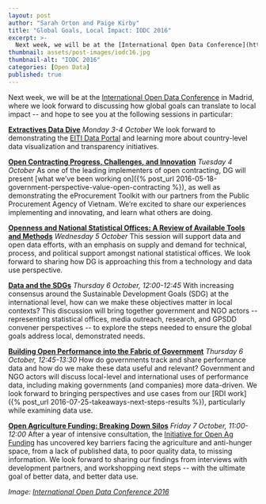 ```yaml
---
layout: post
author: "Sarah Orton and Paige Kirby"
title: "Global Goals, Local Impact: IODC 2016" 
excerpt: >-
  Next week, we will be at the [International Open Data Conference](http://opendatacon.org) in Madrid, where we look forward to discussing how global goals can translate to local impact -- and hope to see you at the following sessions in particular....
thumbnail: assets/post-images/iodc16.jpg
thumbnail-alt: "IODC 2016"
categories: [Open Data]
published: true
---
```


Next week, we will be at the [International Open Data Conference](http://opendatacon.org) in Madrid, where we look forward to discussing how global goals can translate to local impact -- and hope to see you at the following sessions in particular:


**[Extractives Data Dive](https://www.eventbrite.co.uk/e/extractives-data-dive-iodc-pre-event-tickets-27351963459)**
*Monday 3-4 October*
We look forward to demonstrating the [EITI Data Portal](https://eiti.org) and learning more about country-level data visualization and transparency initiatives.


**[Open Contracting Progress, Challenges, and Innovation](https://www.eventbrite.co.uk/e/open-contracting-progress-challenges-innovation-tickets-27641706087)**
*Tuesday 4 October*
As one of the leading implementers of open contracting, DG will present [what we’ve been working on]({% post_url 2016-05-18-government-perspective-value-open-contracting %}), as well as demonstrating the eProcurement Toolkit with our partners from the Public Procurement Agency of Vietnam. We’re excited to share our experiences implementing and innovating, and learn what others are doing. 


**[Openness and National Statistical Offices: A Review of Available Tools and Methods](http://opendatacon.org/agenda/pre-events/openness-and-national-statistical-offices/)**
*Wednesday 5 October*
This session will support data and open data efforts, with an emphasis on supply and demand for technical, process, and political support amongst national statistical offices. We look forward to sharing how DG is approaching this from a technology and data use perspective.


**[Data and the SDGs](https://internationalopendataconfer2016.sched.org/event/7PVV)**
*Thursday 6 October, 12:00-12:45*
With increasing consensus around the Sustainable Development Goals (SDG) at the international level, how can we make these objectives matter in local contexts? This discussion will bring together government and NGO actors -- representing statistical offices, media outreach, research, and GPSDD convener perspectives -- to explore the steps needed to ensure the global goals address local, demonstrated needs.


**[Building Open Performance into the Fabric of Government](https://internationalopendataconfer2016.sched.org/event/8HLU)**
*Thursday 6 October, 12:45-13:30*
How do governments track and share performance data and how do we make these data useful and relevant? Government and NGO actors will discuss local-level and international uses of performance data, including making governments (and companies) more data-driven. We look forward to bringing perspectives and use cases from our [RDI work]({% post_url 2016-07-25-takeaways-next-steps-results %}), particularly while examining data use.


**[Open Agriculture Funding: Breaking Down Silos](https://internationalopendataconfer2016.sched.org/event/7PWD)**
*Friday 7 October, 11:00-12:00*
After a year of intensive consultation, the [Initiative for Open Ag Funding](https://www.interaction.org/project/open-ag-funding/overview) has uncovered key barriers facing the agriculture and anti-hunger space, from a lack of published data, to poor quality data, to missing information. We look forward to sharing our findings from interviews with development partners, and workshopping next steps -- with the ultimate goal of better data, and better data use. 


*Image: [International Open Data Conference 2016](http://opendatacon.org)*

